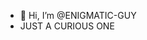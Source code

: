 - 👋 Hi, I’m @ENIGMATIC-GUY
- JUST A CURIOUS ONE

<!---
ENIGMATIC-GUY/ENIGMATIC-GUY is a ✨ special ✨ repository because its `README.md` (this file) appears on your GitHub profile.
You can click the Preview link to take a look at your changes.
--->
